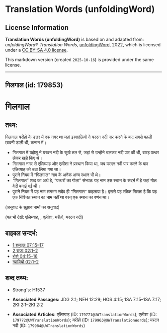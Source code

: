 # Translation Words (unfoldingWord)

## License Information

**Translation Words (unfoldingWord)** is based on and adapted from: _unfoldingWord® Translation Words_, [unfoldingWord](https://unfoldingword.org/utw), 2022, which is licensed under a [CC BY-SA 4.0 license](https://creativecommons.org/licenses/by-sa/4.0/legalcode.en).

This markdown version (created `2025-10-16`) is provided under the same license.



--------------------------------

## गिलगाल (id: 179853)

गिलगाल
======

तथ्य:
-----

गिलगाल यरीहो के उत्तर में एक नगर था जहां इस्राएलियों ने यरदन नदी पार करने के बाद सबसे पहली छावनी डाली थी, कनान में।

* गिलगाल में यहोशू ने यरदन नदी के सूखे तल से, जहां से उन्होंने चलकर नदी पार की थी, बारह पत्थर लेकर खड़े किए थे।
* गिलगाल नगर से एलिय्याह और एलीशा ने प्रस्थान किया था, जब यरदन नदी पार करने के बाद एलिय्याह को उठा लिया गया था।
* पुराने नियम में “गिलगाल” नाम के अनेक अन्य स्थान भी थे।
* “गिलगाल” शब्द का अर्थ है, “पत्थरों का गोला” संभवतः यह नाम उस स्थान के संदर्भ में है जहां गोल वेदी बनाई गई थी।
* पुराने नियम में यह नाम लगभग सदैव ही “गिलगाल” कहलाया है। इससे यह संकेत मिलता है कि यह एक निश्चित स्थान का नाम नहीं था वरन् एक स्थान का वर्णन था।

(अनुवाद के सुझाव नामों का अनुवाद)

(यह भी देखें: एलिय्याह, , एलीशा, यरीहो, यरदन नदी)

बाइबल सन्दर्भ:
--------------

* [1 शमूएल 07:15–17](https://ref.ly/1Sam0:0)
* [2 राजा 02:1–2](https://ref.ly/2Kgs0:0)
* [होशे 04:15–16](https://ref.ly/Hos4:15-Hos4:16)
* [न्यायियों 02:1–2](https://ref.ly/Judg2:1-Judg2:2)

शब्द तथ्य:
----------

* Strong's: H1537

* **Associated Passages:** JDG 2:1; NEH 12:29; HOS 4:15; 1SA 7:15–1SA 7:17; 2KI 2:1–2KI 2:2
* **Associated Articles:** एलिय्याह (ID: `179771@UWTranslationWords`); एलीशा (ID: `179772@UWTranslationWords`); यरीहो (ID: `179963@UWTranslationWords`); यरदन नदी (ID: `179984@UWTranslationWords`)


